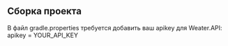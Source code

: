 
## Сборка проекта

В файл gradle.properties требуется добавить ваш apikey для Weater.API:
apikey = YOUR_API_KEY